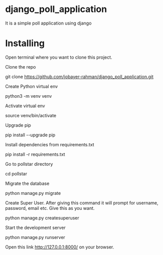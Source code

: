 # django_poll_application

It is a simple poll application using django

# Installing

Open terminal where you want to clone this project.

Clone the repo

git clone https://github.com/jobayer-rahman/django_poll_application.git

Create Python virtual env

python3 -m venv venv

Activate virtual env

source venv/bin/activate

Upgrade pip

pip install --upgrade pip

Install dependencies from requirements.txt

pip install -r requirements.txt

Go to pollstar directory

cd pollstar

Migrate the database

python manage.py migrate

Create Super User. After giving this command it will prompt for username, password, email etc. Give this as you want.

python manage.py createsuperuser

Start the development server

python manage.py runserver

Open this link http://127.0.0.1:8000/ on your browser. 
